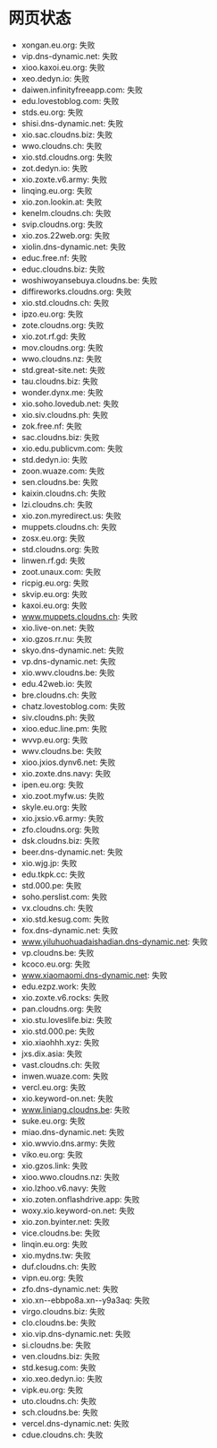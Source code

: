 # 网页状态
- xongan.eu.org: 失败
- vip.dns-dynamic.net: 失败
- xioo.kaxoi.eu.org: 失败
- xeo.dedyn.io: 失败
- daiwen.infinityfreeapp.com: 失败
- edu.lovestoblog.com: 失败
- stds.eu.org: 失败
- shisi.dns-dynamic.net: 失败
- xio.sac.cloudns.biz: 失败
- wwo.cloudns.ch: 失败
- xio.std.cloudns.org: 失败
- zot.dedyn.io: 失败
- xio.zoxte.v6.army: 失败
- linqing.eu.org: 失败
- xio.zon.lookin.at: 失败
- kenelm.cloudns.ch: 失败
- svip.cloudns.org: 失败
- xio.zos.22web.org: 失败
- xiolin.dns-dynamic.net: 失败
- educ.free.nf: 失败
- educ.cloudns.biz: 失败
- woshiwoyansebuya.cloudns.be: 失败
- diffireworks.cloudns.org: 失败
- xio.std.cloudns.ch: 失败
- ipzo.eu.org: 失败
- zote.cloudns.org: 失败
- xio.zot.rf.gd: 失败
- mov.cloudns.org: 失败
- wwo.cloudns.nz: 失败
- std.great-site.net: 失败
- tau.cloudns.biz: 失败
- wonder.dynx.me: 失败
- xio.soho.lovedub.net: 失败
- xio.siv.cloudns.ph: 失败
- zok.free.nf: 失败
- sac.cloudns.biz: 失败
- xio.edu.publicvm.com: 失败
- std.dedyn.io: 失败
- zoon.wuaze.com: 失败
- sen.cloudns.be: 失败
- kaixin.cloudns.ch: 失败
- lzi.cloudns.ch: 失败
- xio.zon.myredirect.us: 失败
- muppets.cloudns.ch: 失败
- zosx.eu.org: 失败
- std.cloudns.org: 失败
- linwen.rf.gd: 失败
- zoot.unaux.com: 失败
- ricpig.eu.org: 失败
- skvip.eu.org: 失败
- kaxoi.eu.org: 失败
- www.muppets.cloudns.ch: 失败
- xio.live-on.net: 失败
- xio.gzos.rr.nu: 失败
- skyo.dns-dynamic.net: 失败
- vp.dns-dynamic.net: 失败
- xio.wwv.cloudns.be: 失败
- edu.42web.io: 失败
- bre.cloudns.ch: 失败
- chatz.lovestoblog.com: 失败
- siv.cloudns.ph: 失败
- xioo.educ.line.pm: 失败
- wvvp.eu.org: 失败
- wwv.cloudns.be: 失败
- xioo.jxios.dynv6.net: 失败
- xio.zoxte.dns.navy: 失败
- ipen.eu.org: 失败
- xio.zoot.myfw.us: 失败
- skyle.eu.org: 失败
- xio.jxsio.v6.army: 失败
- zfo.cloudns.org: 失败
- dsk.cloudns.biz: 失败
- beer.dns-dynamic.net: 失败
- xio.wjg.jp: 失败
- edu.tkpk.cc: 失败
- std.000.pe: 失败
- soho.perslist.com: 失败
- vx.cloudns.ch: 失败
- xio.std.kesug.com: 失败
- fox.dns-dynamic.net: 失败
- www.yiluhuohuadaishadian.dns-dynamic.net: 失败
- vp.cloudns.be: 失败
- kcoco.eu.org: 失败
- www.xiaomaomi.dns-dynamic.net: 失败
- edu.ezpz.work: 失败
- xio.zoxte.v6.rocks: 失败
- pan.cloudns.org: 失败
- xio.stu.loveslife.biz: 失败
- xio.std.000.pe: 失败
- xio.xiaohhh.xyz: 失败
- jxs.dix.asia: 失败
- vast.cloudns.ch: 失败
- inwen.wuaze.com: 失败
- vercl.eu.org: 失败
- xio.keyword-on.net: 失败
- www.liniang.cloudns.be: 失败
- suke.eu.org: 失败
- miao.dns-dynamic.net: 失败
- xio.wwvio.dns.army: 失败
- viko.eu.org: 失败
- xio.gzos.link: 失败
- xioo.wwo.cloudns.nz: 失败
- xio.lzhoo.v6.navy: 失败
- xio.zoten.onflashdrive.app: 失败
- woxy.xio.keyword-on.net: 失败
- xio.zon.byinter.net: 失败
- vice.cloudns.be: 失败
- linqin.eu.org: 失败
- xio.mydns.tw: 失败
- duf.cloudns.ch: 失败
- vipn.eu.org: 失败
- zfo.dns-dynamic.net: 失败
- xio.xn--ebbpo8a.xn--y9a3aq: 失败
- virgo.cloudns.biz: 失败
- clo.cloudns.be: 失败
- xio.vip.dns-dynamic.net: 失败
- si.cloudns.be: 失败
- ven.cloudns.biz: 失败
- std.kesug.com: 失败
- xio.xeo.dedyn.io: 失败
- vipk.eu.org: 失败
- uto.cloudns.ch: 失败
- sch.cloudns.be: 失败
- vercel.dns-dynamic.net: 失败
- cdue.cloudns.ch: 失败
